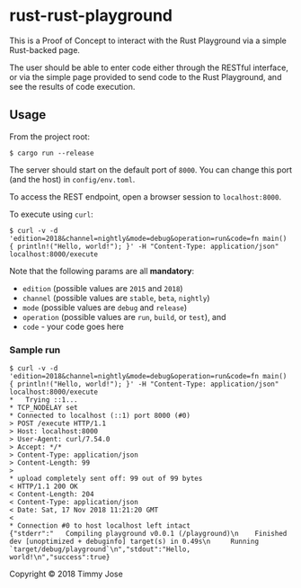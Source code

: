 # rust-rust-playground

This is a Proof of Concept to interact with the Rust Playground via a simple Rust-backed page.

The user should be able to enter code either through the RESTful interface, or via the simple page provided to send code to the Rust Playground, and see the results of code execution.

## Usage

From the project root:

```
$ cargo run --release
```

The server should start on the default port of `8000`. You can change this port (and the host) in `config/env.toml`.

To access the REST endpoint, open a browser session to `localhost:8000`.

To execute using `curl`:

```
$ curl -v -d 'edition=2018&channel=nightly&mode=debug&operation=run&code=fn main() { println!("Hello, world!"); }' -H "Content-Type: application/json" localhost:8000/execute
```
Note that the following params are all **mandatory**:

   - `edition` (possible values are `2015` and `2018`)
   - `channel` (possible values are `stable`, `beta`, `nightly`)
   - `mode` (possible values are `debug` and `release`)
   - `operation` (possible values are `run`, `build`, or `test`), and
   - `code` - your code goes here

### Sample run

```
$ curl -v -d 'edition=2018&channel=nightly&mode=debug&operation=run&code=fn main() { println!("Hello, world!"); }' -H "Content-Type: application/json" localhost:8000/execute
*   Trying ::1...
* TCP_NODELAY set
* Connected to localhost (::1) port 8000 (#0)
> POST /execute HTTP/1.1
> Host: localhost:8000
> User-Agent: curl/7.54.0
> Accept: */*
> Content-Type: application/json
> Content-Length: 99
>
* upload completely sent off: 99 out of 99 bytes
< HTTP/1.1 200 OK
< Content-Length: 204
< Content-Type: application/json
< Date: Sat, 17 Nov 2018 11:21:20 GMT
<
* Connection #0 to host localhost left intact
{"stderr":"   Compiling playground v0.0.1 (/playground)\n    Finished dev [unoptimized + debuginfo] target(s) in 0.49s\n     Running `target/debug/playground`\n","stdout":"Hello, world!\n","success":true}
```

Copyright © 2018 Timmy Jose

